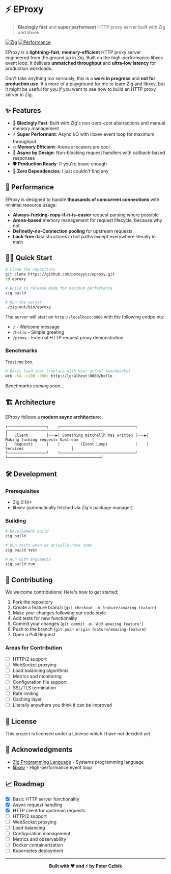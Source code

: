 # ⚡ EProxy

> **Blazingly fast** and **super performant** HTTP proxy server built with Zig and libxev

[![Zig](https://img.shields.io/badge/Zig-0.14+-orange.svg)](https://ziglang.org/)
[![Performance](https://img.shields.io/badge/performance-blazing%20fast-red.svg)](#benchmarks)

EProxy is a **lightning-fast**, **memory-efficient** HTTP proxy server engineered from the ground up in Zig. Built on the high-performance libxev event loop, it delivers **unmatched throughput** and **ultra-low latency** for production workloads.

Don't take anything too seriously, this is a **work in progress** and **not for production use**. It's more of a
playground for me to learn Zig and libxev, but it might be useful for you if you want to see how to build an HTTP proxy
server in Zig.

## ✨ Features

- 🚀 **Blazingly Fast**: Built with Zig's non-zero-cost abstractions and manual memory management
- ⚡ **Super Performant**: Async I/O with libxev event loop for maximum throughput
- 🔥 **Memory Efficient**: Arena allocators are cool
- 🌊 **Async by Design**: Non-blocking request handlers with callback-based responses
- 🛡️ **Production Ready**: If you're brave enough
- 🔧 **Zero Dependencies**: I just couldn't find any

## 🚀 Performance

EProxy is designed to handle **thousands of concurrent connections** with minimal resource usage:

- **Always-fucking-copy-if-it-is-easier** request parsing where possible
- **Arena-based** memory management for request lifecycle, because why not
- **Definetly-no-Connection pooling** for upstream requests
- **Lock-free** data structures in hot paths except everywhere literally in main

## 🏃‍♂️ Quick Start

```bash
# Clone the repository
git clone https://github.com/peteyycz/eproxy.git
cd eproxy

# Build in release mode for maximum performance
zig build

# Run the server
./zig-out/bin/eproxy
```

The server will start on `http://localhost:8080` with the following endpoints:

- `/` - Welcome message
- `/hello` - Simple greeting
- `/proxy` - External HTTP request proxy demonstration


### Benchmarks

Trust me bro.

```bash
# Basic load test (replace with your actual benchmarks)
wrk -t4 -c100 -d30s http://localhost:8080/hello
```

*Benchmarks coming soon...*

## 🏗️ Architecture

EProxy follows a **modern async architecture**:

```
┌─────────────────┐    ┌─────────────────────────────────┐    ┌─────────────────────────────────────────┐
│   Client        │───▶│ Something mitchellh has written │───▶│   Making fucking requests Upstream      │
│   Requests      │    │         (Event Loop)            │    │            Services                     │
└─────────────────┘    └─────────────────────────────────┘    └─────────────────────────────────────────┘
```
## 🛠️ Development

### Prerequisites

- Zig 0.14+ 
- libxev (automatically fetched via Zig's package manager)

### Building

```bash
# Development build
zig build

# Run tests when we actually have some
zig build test

# Run with arguments
zig build run
```
## 🤝 Contributing

We welcome contributions! Here's how to get started:

1. Fork the repository
2. Create a feature branch (`git checkout -b feature/amazing-feature`)
3. Make your changes following our code style
4. Add tests for new functionality
5. Commit your changes (`git commit -m 'Add amazing feature'`)
6. Push to the branch (`git push origin feature/amazing-feature`)
7. Open a Pull Request

### Areas for Contribution

- [ ] HTTP/2 support
- [ ] WebSocket proxying
- [ ] Load balancing algorithms
- [ ] Metrics and monitoring
- [ ] Configuration file support
- [ ] SSL/TLS termination
- [ ] Rate limiting
- [ ] Caching layer
- [ ] Literally anywhere you think it can be improved

## 📄 License

This project is licensed under a License which I have not decided yet.

## 🙏 Acknowledgments

- [Zig Programming Language](https://ziglang.org/) - Systems programming language
- [libxev](https://github.com/mitchellh/libxev) - High-performance event loop

## 📈 Roadmap

- [x] Basic HTTP server functionality
- [x] Async request handling
- [x] HTTP client for upstream requests
- [ ] HTTP/2 support
- [ ] WebSocket proxying
- [ ] Load balancing
- [ ] Configuration management
- [ ] Metrics and observability
- [ ] Docker containerization
- [ ] Kubernetes deployment

---

<p align="center">
  <strong>Built with ❤️ and ⚡ by Peter Czibik</strong>
</p>
